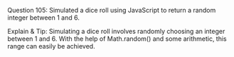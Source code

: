 Question 105: Simulated a dice roll using JavaScript to return a random integer between 1 and 6.

Explain & Tip: Simulating a dice roll involves randomly choosing an integer between 1 and 6. With the help of Math.random() and some arithmetic, this range can easily be achieved.
